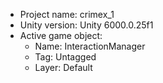 <!-- UNITY CODE ASSIST INSTRUCTIONS START -->
- Project name: crimex_1
- Unity version: Unity 6000.0.25f1
- Active game object:
  - Name: InteractionManager
  - Tag: Untagged
  - Layer: Default
<!-- UNITY CODE ASSIST INSTRUCTIONS END -->